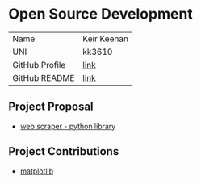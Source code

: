 # Open Source Development

|                |                                                                      |
| :------------- | :------------------------------------------------------------------- |
| Name           | Keir Keenan                                                          |
| UNI            | kk3610                                                               |
| GitHub Profile | [link](https://github.com/keirkeenan)                                |
| GitHub README  | [link](https://github.com/keirkeenan/keirkeenan/blob/main/README.md) |

## Project Proposal

- [web scraper - python library](./projects/python/web-scraper-python-library.md)

## Project Contributions

- [matplotlib](./projects/python/matplotlib.md)
